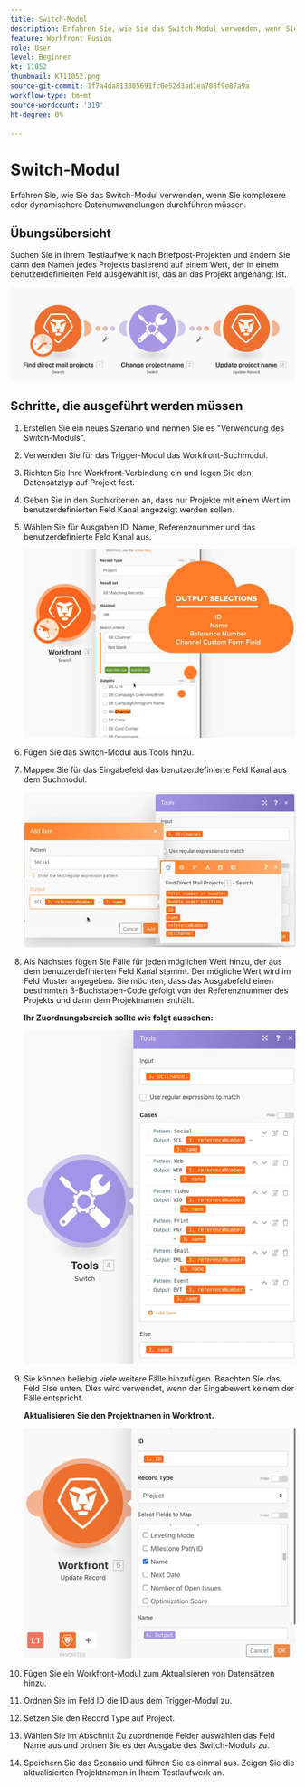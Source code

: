 ```yaml
---
title: Switch-Modul
description: Erfahren Sie, wie Sie das Switch-Modul verwenden, wenn Sie komplexere oder dynamischere Datenumwandlungen durchführen müssen.
feature: Workfront Fusion
role: User
level: Beginner
kt: 11052
thumbnail: KT11052.png
source-git-commit: 1f7a4da813805691fc0e52d3ad1ea708f9e07a9a
workflow-type: tm+mt
source-wordcount: '319'
ht-degree: 0%

---
```



# Switch-Modul

Erfahren Sie, wie Sie das Switch-Modul verwenden, wenn Sie komplexere oder dynamischere Datenumwandlungen durchführen müssen.

## Übungsübersicht

Suchen Sie in Ihrem Testlaufwerk nach Briefpost-Projekten und ändern Sie dann den Namen jedes Projekts basierend auf einem Wert, der in einem benutzerdefinierten Feld ausgewählt ist, das an das Projekt angehängt ist.

![Switch-Modul Bild 1](../12-exercises/assets/switch-module-walkthrough-1.png)

## Schritte, die ausgeführt werden müssen

1. Erstellen Sie ein neues Szenario und nennen Sie es &quot;Verwendung des Switch-Moduls&quot;.
1. Verwenden Sie für das Trigger-Modul das Workfront-Suchmodul.
1. Richten Sie Ihre Workfront-Verbindung ein und legen Sie den Datensatztyp auf Projekt fest.
1. Geben Sie in den Suchkriterien an, dass nur Projekte mit einem Wert im benutzerdefinierten Feld Kanal angezeigt werden sollen.
1. Wählen Sie für Ausgaben ID, Name, Referenznummer und das benutzerdefinierte Feld Kanal aus.

   ![Switch-Modul Bild 2](../12-exercises/assets/switch-module-walkthrough-2.png)

1. Fügen Sie das Switch-Modul aus Tools hinzu.
1. Mappen Sie für das Eingabefeld das benutzerdefinierte Feld Kanal aus dem Suchmodul.

   ![Switch-Modul Bild 3](../12-exercises/assets/switch-module-walkthrough-3.png)

1. Als Nächstes fügen Sie Fälle für jeden möglichen Wert hinzu, der aus dem benutzerdefinierten Feld Kanal stammt. Der mögliche Wert wird im Feld Muster angegeben. Sie möchten, dass das Ausgabefeld einen bestimmten 3-Buchstaben-Code gefolgt von der Referenznummer des Projekts und dann dem Projektnamen enthält.

   **Ihr Zuordnungsbereich sollte wie folgt aussehen:**

   ![Switch-Modul Bild 4](../12-exercises/assets/switch-module-walkthrough-4.png)

1. Sie können beliebig viele weitere Fälle hinzufügen. Beachten Sie das Feld Else unten. Dies wird verwendet, wenn der Eingabewert keinem der Fälle entspricht.

   **Aktualisieren Sie den Projektnamen in Workfront.**

   ![Switch-Modul Bild 5](../12-exercises/assets/switch-module-walkthrough-5.png)

1. Fügen Sie ein Workfront-Modul zum Aktualisieren von Datensätzen hinzu.
1. Ordnen Sie im Feld ID die ID aus dem Trigger-Modul zu.
1. Setzen Sie den Record Type auf Project.
1. Wählen Sie im Abschnitt Zu zuordnende Felder auswählen das Feld Name aus und ordnen Sie es der Ausgabe des Switch-Moduls zu.
1. Speichern Sie das Szenario und führen Sie es einmal aus. Zeigen Sie die aktualisierten Projektnamen in Ihrem Testlaufwerk an.
